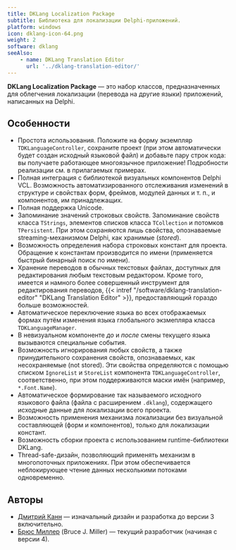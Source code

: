```yaml
---
title: DKLang Localization Package
subtitle: Библиотека для локализации Delphi-приложений.
platform: windows
icon: dklang-icon-64.png
weight: 2
software: dklang
seeAlso:
    - name: DKLang Translation Editor
      url: '../dklang-translation-editor/'
---
```


**DKLang Localization Package** — это набор классов, предназначенных для облегчения локализации (перевода на другие языки) приложений, написанных на Delphi.

## Особенности

* Простота использования. Положите на форму экземпляр `TDKLanguageController`, сохраните проект (при этом автоматически будет создан исходный языковой файл) и добавьте пару строк кода: вы получаете работающее многоязычное приложение! Подробности реализации см. в прилагаемых примерах.
* Полная интеграция с библиотекой визуальных компонентов Delphi VCL. Возможность автоматизированного отслеживания изменений в структуре и свойствах форм, фреймов, модулей данных и т.&nbsp;п., и компонентов, им принадлежащих.
* Полная поддержка Unicode.
* Запоминание значений строковых свойств. Запоминание свойств класса `TStrings`, элементов списков класса `TCollection` и потомков `TPersistent`. При этом сохраняются лишь свойства, опознаваемые streaming-механизмом Delphi, как хранимые (*stored*).
* Возможность определения набора строковых констант для проекта. Обращение к константам производится по имени (применяется быстрый бинарный поиск по имени).
* Хранение переводов в обычных текстовых файлах, доступных для редактирования любым текстовым редактором. Кроме того, имеется и намного более совершенный инструмент для редактирования переводов, {{< intref "/software/dklang-translation-editor" "DKLang Translation Editor" >}}, предоставляющий гораздо больше возможностей.
* Автоматическое переключение языка во всех отображаемых формах путём изменения языка глобального экзмепляра класса `TDKLanguageManager`.
* В невизуальном компоненте *до* и *после* смены текущего языка вызываются специальные события.
* Возможность игнорирования любых свойств, а также принудительного сохранения свойств, опознаваемых, как несохраняемые (not stored). Эти свойства определяются с помощью списком `IgnoreList` и `StoreList` компонента `TDKLanguageController`, соответственно, при этом поддерживаются маски имён (например, `*.Font.Name`).
* Автоматическое формирование так называемого исходного языкового файла (файла с расширением `.dklang`), содержащего исходные данные для локализации всего проекта.
* Возможность применения механизма локализации без визуальной составляющей (форм и компонентов), только для локализации констант.
* Возможность сборки проекта с использованием runtime-библиотеки DKLang.
* Thread-safe-дизайн, позволяющий применять механизм в многопоточных приложениях. При этом обеспечивается неблокирующее чтение данных несколькими потоками одновременно.

## Авторы

* [Дмитрий Канн](https://yktoo.com/) — изначальный дизайн и разработка до версии 3 включительно.
* [Брюс Миллер](http://rules-of-thumb.com/) (Bruce J. Miller) — текущий разработчик (начиная с версии 4).
